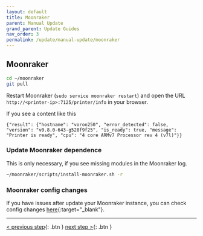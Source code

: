 ```yaml
---
layout: default
title: Moonraker
parent: Manual Update
grand_parent: Update Guides
nav_order: 3
permalink: /update/manual-update/moonraker
---
```


## Moonraker
```bash
cd ~/moonraker
git pull
```

Restart Moonraker (`sudo service moonraker restart`) and open the URL `http://<printer-ip>:7125/printer/info` in your browser.

If you see a content like this
```
{"result": {"hostname": "voron250", "error_detected": false, "version": "v0.8.0-643-g528f9f25", "is_ready": true, "message": "Printer is ready", "cpu": "4 core ARMv7 Processor rev 4 (v7l)"}}
```

### Update Moonraker dependence
This is only necessary, if you see missing modules in the Moonraker log.
```bash
~/moonraker/scripts/install-moonraker.sh -r
```

### Moonraker config changes
If you have issues after update your Moonraker instance, you can check config changes [here](https://moonraker.readthedocs.io/en/latest/user_changes/){:target="_blank"}.

---
[< previous step](klipper.md){: .btn }  [next step >](mainsail.md){: .btn }
